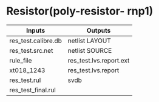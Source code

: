 # Resistor(poly-resistor- rnp1)
|         Inputs        |          Outputs          |
|-----------------------|---------------------------|
| res_test.calibre.db   |      netlist LAYOUT       |
| res_test.src.net      |      netlist SOURCE       |
| rule_file             |   res_test.lvs.report.ext |
| xt018_1243            |   res_test.lvs.report     |
| res_test.rul          |   svdb                    |
| res_test_final.rul    |                           |
